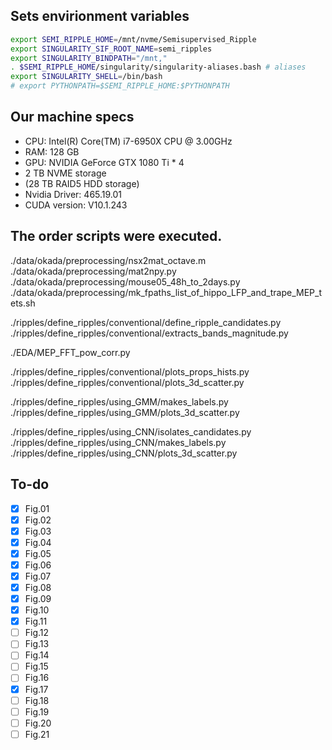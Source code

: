 ## Sets envirionment variables
``` bash
export SEMI_RIPPLE_HOME=/mnt/nvme/Semisupervised_Ripple
export SINGULARITY_SIF_ROOT_NAME=semi_ripples
export SINGULARITY_BINDPATH="/mnt,"
. $SEMI_RIPPLE_HOME/singularity/singularity-aliases.bash # aliases
export SINGULARITY_SHELL=/bin/bash
# export PYTHONPATH=$SEMI_RIPPLE_HOME:$PYTHONPATH
```

## Our machine specs
- CPU: Intel(R) Core(TM) i7-6950X CPU @ 3.00GHz
- RAM: 128 GB
- GPU: NVIDIA GeForce GTX 1080 Ti * 4
- 2 TB NVME storage
- (28 TB RAID5 HDD storage)
- Nvidia Driver: 465.19.01
- CUDA version: V10.1.243


## The order scripts were executed.
./data/okada/preprocessing/nsx2mat_octave.m
./data/okada/preprocessing/mat2npy.py
./data/okada/preprocessing/mouse05_48h_to_2days.py
./data/okada/preprocessing/mk_fpaths_list_of_hippo_LFP_and_trape_MEP_tets.sh

./ripples/define_ripples/conventional/define_ripple_candidates.py
./ripples/define_ripples/conventional/extracts_bands_magnitude.py

./EDA/MEP_FFT_pow_corr.py

./ripples/define_ripples/conventional/plots_props_hists.py
./ripples/define_ripples/conventional/plots_3d_scatter.py
  
./ripples/define_ripples/using_GMM/makes_labels.py
./ripples/define_ripples/using_GMM/plots_3d_scatter.py

./ripples/define_ripples/using_CNN/isolates_candidates.py
./ripples/define_ripples/using_CNN/makes_labels.py
./ripples/define_ripples/using_CNN/plots_3d_scatter.py



## To-do
- [x] Fig.01
- [x] Fig.02
- [x] Fig.03
- [x] Fig.04
- [x] Fig.05
- [x] Fig.06
- [x] Fig.07
- [x] Fig.08
- [x] Fig.09
- [x] Fig.10
- [x] Fig.11
- [ ] Fig.12
- [ ] Fig.13
- [ ] Fig.14
- [ ] Fig.15
- [ ] Fig.16
- [x] Fig.17
- [ ] Fig.18
- [ ] Fig.19
- [ ] Fig.20
- [ ] Fig.21
